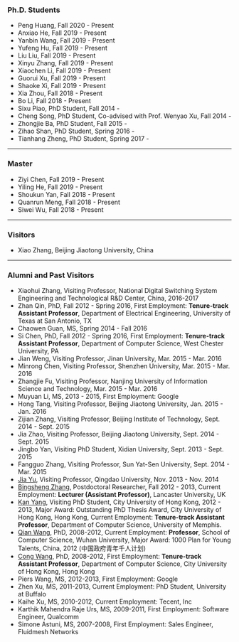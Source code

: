 ### Ph.D. Students
 
 * Peng Huang, Fall 2020 - Present
 * Anxiao He, Fall 2019 - Present
 * Yanbin Wang, Fall 2019 - Present
 * Yufeng Hu, Fall 2019 - Present
 * Liu Liu, Fall 2019 - Present
 * Xinyu Zhang, Fall 2019 - Present
 * Xiaochen Li, Fall 2019 - Present
 * Guorui Xu, Fall 2019 - Present
 * Shaoke Xi, Fall 2019 - Present
 * Xia Zhou, Fall 2018 - Present
 * Bo Li, Fall 2018 - Present
 * Sixu Piao, PhD Student, Fall 2014 - 
 * Cheng Song, PhD Student, Co-advised with Prof. Wenyao Xu, Fall 2014 -
 * Zhongjie Ba, PhD Student, Fall 2015 - 
 * Zihao Shan, PhD Student, Spring 2016 -
 * Tianhang Zheng, PhD Student, Spring 2017 -
 
---

### Master
 
 * Ziyi Chen, Fall 2019 - Present
 * Yiling He, Fall 2019 - Present
 * Shoukun Yan, Fall 2018 - Present
 * Quanrun Meng, Fall 2018 - Present
 * Siwei Wu, Fall 2018 - Present
 
---

### Visitors
 
 * Xiao Zhang, Beijing Jiaotong University, China
 
 ---

### Alumni and Past Visitors

 * Xiaohui Zhang, Visiting Professor, National Digital Switching System Engineering and Technological R&D Center, China, 2016-2017
 * Zhan Qin, PhD, Fall 2012 - Spring 2016, First Employment: **Tenure-track Assistant Professor**, Department of Electrical Engineering, University of Texas at San Antonio, TX
 * Chaowen Guan, MS, Spring 2014 - Fall 2016
 * Si Chen, PhD, Fall 2012 - Spring 2016, First Employment: **Tenure-track Assistant Professor**, Department of Computer Science, West Chester University, PA
 * Jian Weng, Visiting Professor, Jinan University, Mar. 2015 - Mar. 2016
 * Minrong Chen, Visiting Professor, Shenzhen University, Mar. 2015 - Mar. 2016
 * Zhangjie Fu, Visiting Professor, Nanjing University of Information Science and Technology, Mar. 2015 - Mar. 2016
 * Muyuan Li, MS, 2013 - 2015, First Employment: Google 
 * Hong Tang, Visiting Professor, Beijing Jiaotong University, Jan. 2015 - Jan. 2016
 * Zijian Zhang, Visiting Professor, Beijing Institute of Technology, Sept. 2014 - Sept. 2015
 * Jia Zhao, Visiting Professor, Beijing Jiaotong University, Sept. 2014 - Sept. 2015 
 * Jingbo Yan, Visiting PhD Student, Xidian University, Sept. 2013 - Sept. 2015
 * Fangguo Zhang, Visiting Professor, Sun Yat-Sen University, Sept. 2014 - Mar. 2015
 * [Jia Yu](http://iec.qdu.edu.cn/content-68-280-1.html), Visiting Professor, Qingdao University, Nov. 2013 - Nov. 2014
 * [Bingsheng Zhang](http://crypto.di.uoa.gr/~bingsheng/index.html), Postdoctoral Researcher, Fall 2012 - 2013, Current Employment: **Lecturer (Assistant Professor)**, Lancaster University, UK  
 * [Kan Yang](http://www.cs.cityu.edu.hk/~kanyang/), Visiting PhD Student, City University of Hong Kong, 2012 - 2013, Major Award: Outstanding PhD Thesis Award, City University of Hong Kong, Hong Kong, Current Employment: **Tenure-track Assistant Professor**, Department of Computer Science, University of Memphis.   
 * [Qian Wang](http://scholar.google.com/citations?user=CD7ybnAAAAAJ&hl=en), PhD, 2008-2012, Current Employment: **Professor**, School of Computer Science, Wuhan University, Major Award: 1000 Plan for Young Talents, China, 2012 (中国政府青年千人计划) 
 * [Cong Wang](http://www.cs.cityu.edu.hk/~congwang/), PhD, 2008-2012, First Employment: **Tenure-track Assistant Professor**, Department of Computer Science, City University of Hong Kong, Hong Kong 
 * Piers Wang, MS, 2012-2013, First Employment: Google 
 * Zhen Xu, MS, 2011-2013, Current Employment: PhD Student, University at Buffalo 
 * Kaihe Xu, MS, 2010-2012, Current Employment: Tecent, Inc 
 * Karthik Mahendra Raje Urs, MS, 2009-2011, First Employment: Software Engineer, Qualcomm 
 * Simone Astuni, MS, 2007-2008, First Employment: Sales Engineer, Fluidmesh Networks 